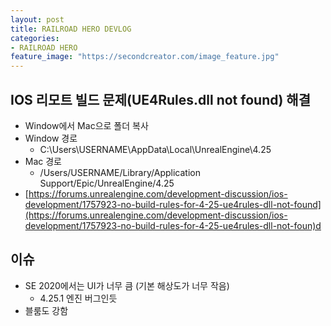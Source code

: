 ```yaml
---
layout: post
title: RAILROAD HERO DEVLOG
categories:
- RAILROAD HERO
feature_image: "https://secondcreator.com/image_feature.jpg"
---
```


## IOS 리모트 빌드 문제(UE4Rules.dll not found) 해결
- Window에서 Mac으로 폴더 복사
- Window 경로
  - C:\Users\USERNAME\AppData\Local\UnrealEngine\4.25
- Mac 경로
  - /Users/USERNAME/Library/Application Support/Epic/UnrealEngine/4.25
- [https://forums.unrealengine.com/development-discussion/ios-development/1757923-no-build-rules-for-4-25-ue4rules-dll-not-found](https://forums.unrealengine.com/development-discussion/ios-development/1757923-no-build-rules-for-4-25-ue4rules-dll-not-foun)d

## 이슈
- SE 2020에서는 UI가 너무 큼 (기본 해상도가 너무 작음)
  - 4.25.1 엔진 버그인듯
- 블룸도 강함

